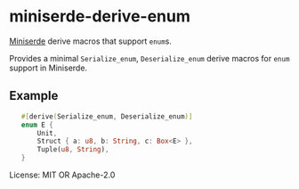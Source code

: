 # miniserde-derive-enum

[Miniserde](https://github.com/dtolnay/miniserde) derive macros that support `enum`s.

Provides a minimal `Serialize_enum`, `Deserialize_enum` derive macros
for `enum` support in Miniserde.

## Example
```rust
   #[derive(Serialize_enum, Deserialize_enum)]
   enum E {
       Unit,
       Struct { a: u8, b: String, c: Box<E> },
       Tuple(u8, String),
   }
```

License: MIT OR Apache-2.0
